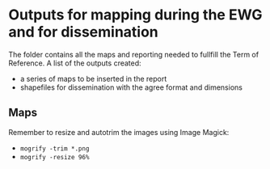 # Outputs for mapping during the EWG and for dissemination
The folder contains all the maps and reporting needed to fullfill the Term of Reference.
A list of the outputs created:
* a series of maps to be inserted in the report
* shapefiles for dissemination with the agree format and dimensions

## Maps
Remember to resize and autotrim the images using Image Magick:
* `mogrify -trim *.png`
* `mogrify -resize 96%`

